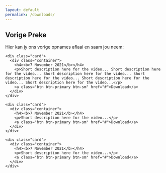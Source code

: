 ```yaml
---
layout: default
permalink: /downloads/
---
```


## Vorige Preke

Hier kan jy ons vorige opnames aflaai en saam jou neem:

<div class="row">
  <div class="col-md-12 mb-5">
    
    <div class="card"> 
      <div class="container">
        <h4><b>7 November 2021</b></h4> 
        <p>Short description here for the video... Short description here for the video... Short description here for the video... Short description here for the video... Short description here for the video... Short description here for the video...</p> 
        <a class="btn btn-primary btn-sm" href="#">Download</a>
      </div>
    </div>

    <div class="card"> 
      <div class="container">
        <h4><b>7 November 2021</b></h4> 
        <p>Short description here for the video...</p> 
        <a class="btn btn-primary btn-sm" href="#">Download</a>
      </div>
    </div>

    <div class="card"> 
      <div class="container">
        <h4><b>7 November 2021</b></h4> 
        <p>Short description here for the video...</p> 
        <a class="btn btn-primary btn-sm" href="#">Download</a>
      </div>
    </div>
    
  </div>
</div>

